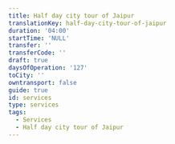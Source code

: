 ```yaml
---
title: Half day city tour of Jaipur
translationKey: half-day-city-tour-of-jaipur
duration: '04:00'
startTime: 'NULL'
transfer: ''
transferCode: ''
draft: true
daysOfOperation: '127'
toCity: ''
owntransport: false
guide: true
id: services
type: services
tags:
  - Services
  - Half day city tour of Jaipur
---
```

